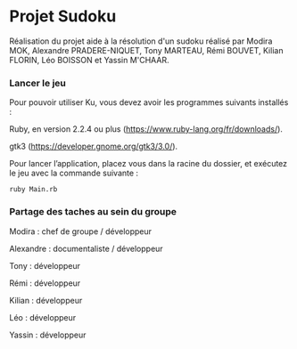 # Projet Sudoku
Réalisation du projet aide à la résolution d'un sudoku réalisé par  Modira MOK, Alexandre PRADERE-NIQUET, Tony MARTEAU, Rémi BOUVET, Kilian FLORIN, Léo BOISSON et Yassin M'CHAAR. 


### Lancer le jeu

Pour pouvoir utiliser Ku, vous devez avoir les programmes suivants installés :

Ruby, en version 2.2.4 ou plus (https://www.ruby-lang.org/fr/downloads/).

gtk3 (https://developer.gnome.org/gtk3/3.0/).

Pour lancer l’application, placez vous dans la racine du dossier, et exécutez le jeu avec la commande suivante :  

    ruby Main.rb

### Partage des taches au sein du groupe

Modira : chef de groupe / développeur

Alexandre : documentaliste / développeur

Tony : développeur

Rémi : développeur

Kilian : développeur

Léo : développeur

Yassin : développeur




